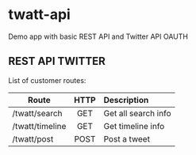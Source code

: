# twatt-api


Demo app with basic REST API and Twitter API OAUTH

## REST API TWITTER

List of customer routes:

| Route             | HTTP          | Description      |
| -------------     |:-------------:| :----------------|
| /twatt/search       |GET            | Get all search info    |
| /twatt/timeline     |GET            | Get timeline info     |
| /twatt/post         |POST           | Post a tweet|
